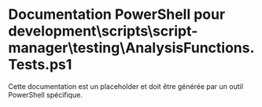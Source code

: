 # Documentation PowerShell pour development\scripts\script-manager\testing\AnalysisFunctions.Tests.ps1

Cette documentation est un placeholder et doit être générée par un outil PowerShell spécifique.
